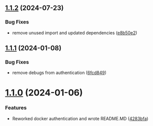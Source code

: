 ## [1.1.2](https://github.com/4ch3los/semantic-release-docker-tag/compare/v1.1.1...v1.1.2) (2024-07-23)


### Bug Fixes

* remove unused import and updated dependencies ([e8b50e2](https://github.com/4ch3los/semantic-release-docker-tag/commit/e8b50e2b428c8bce77f68f1a9803a0f78af38bdf))

## [1.1.1](https://github.com/4ch3los/semantic-release-docker-tag/compare/v1.1.0...v1.1.1) (2024-01-08)


### Bug Fixes

* remove debugs from authentication ([6fcd849](https://github.com/4ch3los/semantic-release-docker-tag/commit/6fcd849faaec602f1491aa417ac14e33469b301e))

# [1.1.0](https://github.com/4ch3los/semantic-release-docker-tag/compare/v1.0.6...v1.1.0) (2024-01-06)


### Features

* Reworked docker authentication and wrote README.MD ([4283bfa](https://github.com/4ch3los/semantic-release-docker-tag/commit/4283bfa55147a99c6a3dfe20656bc9e237ea9522))
